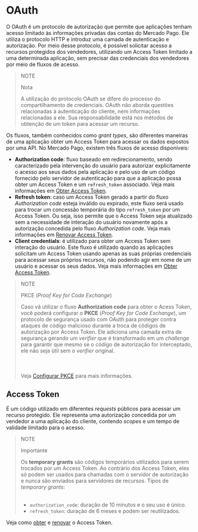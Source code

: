 # OAuth

O OAuth é um protocolo de autorização que permite que aplicações tenham acesso limitado às informações privadas das contas do Mercado Pago. Ele utiliza o protocolo HTTP e introduz uma camada de autenticação e autorização. Por meio desse protocolo, é possível solicitar acesso a recursos protegidos dos vendedores, utilizando um Access Token limitado a uma determinada aplicação, sem precisar das credenciais dos vendedores por meio de fluxos de acesso.

> NOTE
>
> Nota
>
> A utilização do protocolo OAuth se difere do processo do compartilhamento de credenciais. OAuth não aborda questões relacionadas à autenticação do cliente, nem informações relacionadas a ele. Sua responsabilidade está nos métodos de obtenção de um token para acessar um recurso.
 
Os fluxos, também conhecidos como _grant types_, são diferentes maneiras de uma aplicação obter um Access Token para acessar os dados expostos por uma API. No Mercado Pago, existem três fluxos de acesso disponíveis: 

- **Authorization code**: fluxo baseado em redirecionamento, sendo caracterizado pela intervenção do usuário para autorizar explicitamente o acesso aos seus dados pela aplicação e pelo uso de um código fornecido pelo servidor de autenticação para que a aplicação possa obter um Access Token e um `refresh_token` associado. Veja mais informações em [Obter Access Token](/developers/pt/docs/security/oauth/creation#bookmark_authorization_code).
- **Refresh token**: caso um Access Token gerado a partir do fluxo _Authorization code_ esteja inválido ou expirado, este fluxo será usado para trocar um concessão temporária do tipo `refresh_token` por um Access Token. Ou seja, isso permite que o Access Token seja atualizado sem a necessidade de interação do usuário novamente após a autorização concedida pelo fluxo _Authorization code_. Veja mais informações em [Renovar Access Token](/developers/pt/guides/additional-content/security/oauth/renewal).
- **Client credentials**: é utilizado para obter um Access Token sem interação do usuário. Este fluxo é utilizado quando as aplicações solicitam um Access Token usando apenas as suas próprias credenciais para acessar seus próprios recursos, não podendo agir em nome de um usuário e acessar os seus dados. Veja mais informações em [Obter Access Token](/developers/pt/docs/security/oauth/creation#bookmark_client_credentials).

> NOTE
>
> PKCE (_Proof Key for Code Exchange_)
>
> Caso vá utilizar o fluxo **Authorization code** para obter o Acess Token, você poderá configurar o **PKCE** (_Proof Key for Code Exchange_), um protocolo de segurança usado com OAuth para proteger contra ataques de código malicioso durante a troca de códigos de autorização por Access Token. Ele adiciona uma camada extra de segurança gerando um _verifier_ que é transformado em um _challenge_ para garantir que mesmo se o código de autorização for interceptado, ele não seja útil sem o _verifier_ original. <br><br>
> <br><br>
> Veja [Configurar PKCE](/developers/pt/docs/security/oauth/creation#:~:text=Access%20Token.-,Configurar%20PKCE,-O%20PKCE%20) para mais informações.

## Access Token

É um código utilizado em diferentes _requests_ públicos para acessar um recurso protegido. Ele representa uma autorização concedida por um vendedor a uma aplicação do cliente, contendo _scopes_ e um tempo de validade limitado para o acesso.

> NOTE
>
> Importante
>
> Os **temporary grants** são códigos temporários utilizados para serem trocados por um Access Token. Ao contrário dos Access Token, eles só podem ser usados para chamadas com o servidor de autorização e nunca são enviados para servidores de recursos. Tipos de _temporary grants_: 
> <br><br>
> - `authorization_code`: duração de 10 minutos e o seu uso é único.
> - `refresh_token`: duração de 6 meses e podem ser reutilizados.

Veja como [obter](/developers/pt/guides/additional-content/security/oauth/creation) e [renovar](/developers/pt/guides/additional-content/security/oauth/renewal) o Access Token.